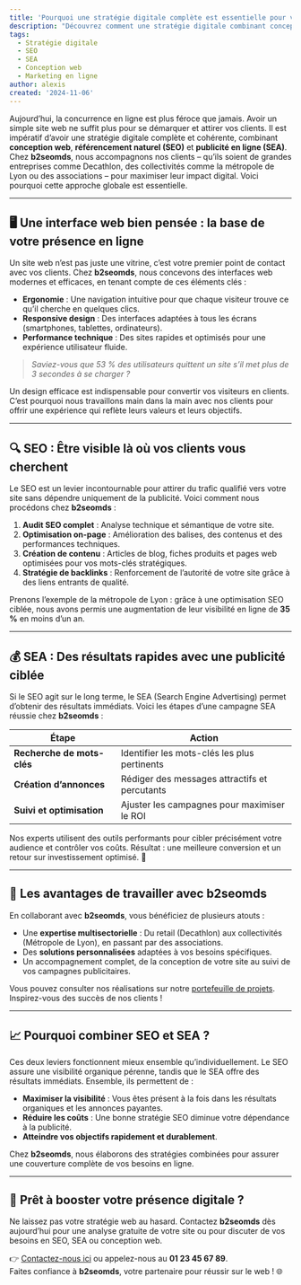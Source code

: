 ```yaml
---
title: 'Pourquoi une stratégie digitale complète est essentielle pour votre entreprise ?'
description: "Découvrez comment une stratégie digitale combinant conception web, SEO et SEA peut transformer la visibilité et les performances de votre entreprise en ligne grâce à l'expertise de b2seomds."
tags:
  - Stratégie digitale
  - SEO
  - SEA
  - Conception web
  - Marketing en ligne
author: alexis
created: '2024-11-06'
---
```


Aujourd’hui, la concurrence en ligne est plus féroce que jamais. Avoir un simple site web ne suffit plus pour se démarquer et attirer vos clients. Il est impératif d’avoir une stratégie digitale complète et cohérente, combinant **conception web**, **référencement naturel (SEO)** et **publicité en ligne (SEA)**. Chez **b2seomds**, nous accompagnons nos clients – qu’ils soient de grandes entreprises comme Decathlon, des collectivités comme la métropole de Lyon ou des associations – pour maximiser leur impact digital. Voici pourquoi cette approche globale est essentielle.

---

## 🖥️ **Une interface web bien pensée : la base de votre présence en ligne**

Un site web n’est pas juste une vitrine, c’est votre premier point de contact avec vos clients. Chez **b2seomds**, nous concevons des interfaces web modernes et efficaces, en tenant compte de ces éléments clés :

- **Ergonomie** : Une navigation intuitive pour que chaque visiteur trouve ce qu’il cherche en quelques clics.
- **Responsive design** : Des interfaces adaptées à tous les écrans (smartphones, tablettes, ordinateurs).
- **Performance technique** : Des sites rapides et optimisés pour une expérience utilisateur fluide.

> _Saviez-vous que 53 % des utilisateurs quittent un site s’il met plus de 3 secondes à se charger ?_

Un design efficace est indispensable pour convertir vos visiteurs en clients. C’est pourquoi nous travaillons main dans la main avec nos clients pour offrir une expérience qui reflète leurs valeurs et leurs objectifs.

---

## 🔍 **SEO : Être visible là où vos clients vous cherchent**

Le SEO est un levier incontournable pour attirer du trafic qualifié vers votre site sans dépendre uniquement de la publicité. Voici comment nous procédons chez **b2seomds** :

1. **Audit SEO complet** : Analyse technique et sémantique de votre site.
2. **Optimisation on-page** : Amélioration des balises, des contenus et des performances techniques.
3. **Création de contenu** : Articles de blog, fiches produits et pages web optimisées pour vos mots-clés stratégiques.
4. **Stratégie de backlinks** : Renforcement de l’autorité de votre site grâce à des liens entrants de qualité.

Prenons l’exemple de la métropole de Lyon : grâce à une optimisation SEO ciblée, nous avons permis une augmentation de leur visibilité en ligne de **35 %** en moins d’un an.

---

## 💰 **SEA : Des résultats rapides avec une publicité ciblée**

Si le SEO agit sur le long terme, le SEA (Search Engine Advertising) permet d’obtenir des résultats immédiats. Voici les étapes d’une campagne SEA réussie chez **b2seomds** :

| **Étape**                  | **Action**                                    |
| -------------------------- | --------------------------------------------- |
| **Recherche de mots-clés** | Identifier les mots-clés les plus pertinents  |
| **Création d’annonces**    | Rédiger des messages attractifs et percutants |
| **Suivi et optimisation**  | Ajuster les campagnes pour maximiser le ROI   |

Nos experts utilisent des outils performants pour cibler précisément votre audience et contrôler vos coûts. Résultat : une meilleure conversion et un retour sur investissement optimisé. 🎯

---

## 🎯 **Les avantages de travailler avec b2seomds**

En collaborant avec **b2seomds**, vous bénéficiez de plusieurs atouts :

- Une **expertise multisectorielle** : Du retail (Decathlon) aux collectivités (Métropole de Lyon), en passant par des associations.
- Des **solutions personnalisées** adaptées à vos besoins spécifiques.
- Un accompagnement complet, de la conception de votre site au suivi de vos campagnes publicitaires.

Vous pouvez consulter nos réalisations sur notre [portefeuille de projets](/portefolio). Inspirez-vous des succès de nos clients !

---

## 📈 **Pourquoi combiner SEO et SEA ?**

Ces deux leviers fonctionnent mieux ensemble qu’individuellement. Le SEO assure une visibilité organique pérenne, tandis que le SEA offre des résultats immédiats. Ensemble, ils permettent de :

- **Maximiser la visibilité** : Vous êtes présent à la fois dans les résultats organiques et les annonces payantes.
- **Réduire les coûts** : Une bonne stratégie SEO diminue votre dépendance à la publicité.
- **Atteindre vos objectifs rapidement et durablement**.

Chez **b2seomds**, nous élaborons des stratégies combinées pour assurer une couverture complète de vos besoins en ligne.

---

## 💬 **Prêt à booster votre présence digitale ?**

Ne laissez pas votre stratégie web au hasard. Contactez **b2seomds** dès aujourd’hui pour une analyse gratuite de votre site ou pour discuter de vos besoins en SEO, SEA ou conception web.

👉 [Contactez-nous ici](/contact) ou appelez-nous au **01 23 45 67 89**.  
Faites confiance à **b2seomds**, votre partenaire pour réussir sur le web ! 🌐
